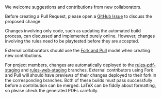 We welcome suggestions and contributions from new collaborators.

Before creating a Pull Request, please open a [GitHub Issue](https://github.com/Eudicods/outworlds-wastes/issues) to discuss the proposed change.

Changes involving only code, such as updating the automated build process, can discussed and implemented purely online.
However, changes involving the rules need to be playtested before they are accepted.

External collaborators should use the [Fork and Pull](https://docs.github.com/en/pull-requests/collaborating-with-pull-requests/getting-started/about-collaborative-development-models#fork-and-pull-model) model when creating new contributions.

For project members, changes are automatically deployed to the [rules-pdf-staging](https://github.com/Eudicods/outworlds-wastes/tree/rules-pdf-staging) and [rules-web-staging](https://github.com/Eudicods/outworlds-wastes/tree/rules-web-staging) branches.
External contributors using Fork and Pull will should have previews of their changes deployed to their fork in the corresponding branches.
Both of these builds must pass successfully before a contribution can be merged.
LaTeX can be fiddly about formatting, so please check the generated PDFs carefully.

